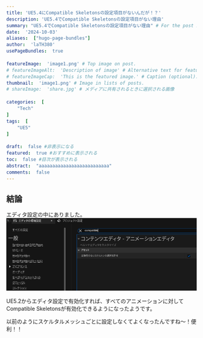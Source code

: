 ```yaml
---
title: 'UE5.4にCompatible Skeletonsの設定項目がないんだが！？'
description: 'UE5.4でCompatible Skeletonsの設定項目がない理由'
summary: "UE5.4でCompatible Skeletonsの設定項目がない理由" # For the post in lists.
date:  '2024-10-03'
aliases:  ["hugo-page-bundles"]
author:  'laTH380'
usePageBundles:  true

featureImage:  'image1.png' # Top image on post.
# featureImageAlt:  'Description of image' # Alternative text for featured image.
# featureImageCap:  'This is the featured image.' # Caption (optional).
thumbnail:  'image1.png' # Image in lists of posts.
# shareImage:  'share.jpg' # メディアに共有されるときに選択される画像

categories:  [
    "Tech"
]
tags:  [
    "UE5"
]

draft:  false #非表示になる
featured:  true #おすすめに表示される
toc:  false #目次が表示される
abstract:  "aaaaaaaaaaaaaaaaaaaaaaaaaa"
comments:  false
---
```


## 結論
エディタ設定の中にありました。
![検索すると出てくる](image1.png)

UE5.2からエディタ設定で有効化すれば、すべてのアニメーションに対してCompatible Skeletonsが有効化できるようになったようです。

以前のようにスケルタルメッシュごとに設定しなくてよくなったんですね～！便利！！
